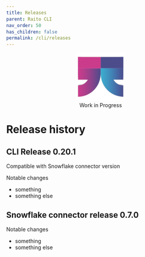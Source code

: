 ```yaml
---
title: Releases
parent: Raito CLI
nav_order: 50
has_children: false
permalink: /cli/releases
---
```


<div class="wip" style="text-align: center">
  <img src="/assets/images/logo-wait-128.png" alt="Work in Progress"/>
  <br/>
  Work in Progress
</div>

# Release history


## CLI Release 0.20.1

Compatible with Snowflake connector version

Notable changes
- something
- something else


## Snowflake connector release 0.7.0

Notable changes
- something
- something else